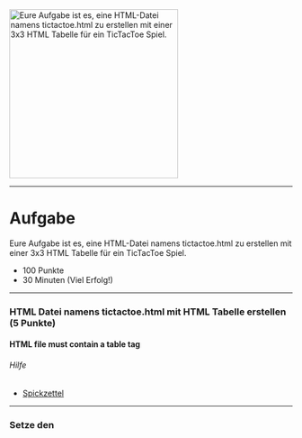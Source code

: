 <img src="https://upload.wikimedia.org/wikipedia/commons/thumb/3/32/Tic_tac_toe.svg/640px-Tic_tac_toe.svg.png" alt="Eure Aufgabe ist es, eine HTML-Datei namens tictactoe.html zu erstellen mit einer 3x3 HTML Tabelle für ein TicTacToe Spiel." width="300"/>

---
# Aufgabe
Eure Aufgabe ist es, eine HTML-Datei namens tictactoe.html zu erstellen mit einer 3x3 HTML Tabelle für ein TicTacToe Spiel.
* 100 Punkte
* 30 Minuten (Viel Erfolg!)

---
### HTML Datei namens tictactoe.html mit HTML Tabelle erstellen (5 Punkte)
#### HTML file must contain a table tag

###### Hilfe
* [Spickzettel](https://www.w3schools.com/tags/tag_table.asp) 


---
### Setze den <title> Tag auf 'Welcome to TicTacToe' (5 Punkte)
#### Set the title tag to 'Welcome to TicTacToe'

### Tabelle mit Tabellenüberschrift erstellen (10 Punkte)
#### Include a table caption titled 'TicTacToe'

### Setze die ID der Tabelle auf 'game' (5 Punkte)
#### Set the table ID to 'game'

###### Hilfe
* [Spickzettel](https://www.w3schools.com/html/html_id.asp) 


---
### HTML Tabelle um 9 Tabellenfelder erweitern (10 Punkte)
#### Create nine cells within the table

### Jeweils pro Tabellenfeld einen <button> hinzufügen (15 Punkte)
#### Place a button in each cell

###### Hilfe
* [Spickzettel](https://www.w3schools.com/tags/tag_button.asp) 


---
### Jeder Button sollte X anzeigen (10 Punkte)
#### Place a button with 'X' in each cell

###### Hilfe
* [Spickzettel](https://www.w3schools.com/tags/tag_button.asp) 


---
### Benennen der IDs jedes Buttons von cell1 bis cell9 (10 Punkte)
#### Assign unique IDs to each button

### Füge außerhalb der Tabelle eine Schaltfläche 'Play' mit der ID 'play' hinzu (10 Punkte)
#### Include a 'Play' button with ID 'play' outside the table

### Füge nun dem Play Button einen 'onclick' event handler hinzu und zeige so eine Nachricht mittels alert(); (20 Punkte)
#### looking for onclick handler and javascript call to alert(); 

###### Hilfe
* [Spickzettel](https://www.w3schools.com/jsref/event_onclick.asp) 
* [Spickzettel](https://www.w3schools.com/jsref/met_win_alert.asp) 


---
